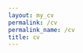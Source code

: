 ```yaml
---
layout: my_cv
permalink: /cv
permalink_name: /cv
title: cv
---
```


<!--embed src="/assets/cv/my_cv.pdf" width="100%" height="1000px" type="application/pdf" /-->
